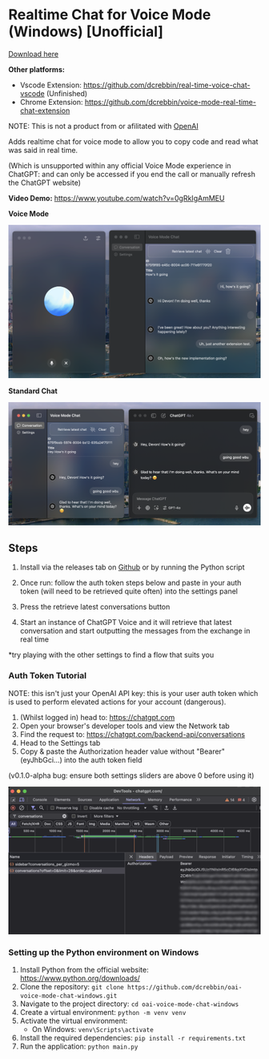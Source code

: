 # Realtime Chat for Voice Mode (Windows) [Unofficial]

[Download here](https://github.com/dcrebbin/oai-voice-mode-chat-windows/releases)

**Other platforms:**

- Vscode Extension: https://github.com/dcrebbin/real-time-voice-chat-vscode (Unfinished)
- Chrome Extension: https://github.com/dcrebbin/voice-mode-real-time-chat-extension

NOTE: This is not a product from or afilitated with [OpenAI](https://openai.com)

Adds realtime chat for voice mode to allow you to copy code and read what was said in real time.

(Which is unsupported within any official Voice Mode experience in ChatGPT: and can only be accessed if you end the call or manually refresh the ChatGPT website)

**Video Demo:** https://www.youtube.com/watch?v=0gRkIgAmMEU

**Voice Mode**

![Example with voice mode](/example-1.png)

**Standard Chat**

![Example with standard chat](/example-2.png)

## Steps

1. Install via the releases tab on [Github](https://github.com/dcrebbin/oai-voice-mode-chat-windows/releases) or by running the Python script

2. Once run: follow the auth token steps below and paste in your auth token (will need to be retrieved quite often) into the settings panel

3. Press the retrieve latest conversations button

4. Start an instance of ChatGPT Voice and it will retrieve that latest conversation and start outputting the messages from the exchange in real time

\*try playing with the other settings to find a flow that suits you

### Auth Token Tutorial

NOTE: this isn't just your OpenAI API key: this is your user auth token which is used to perform elevated actions for your account (dangerous).

1. (Whilst logged in) head to: https://chatgpt.com
2. Open your browser's developer tools and view the Network tab
3. Find the request to: https://chatgpt.com/backend-api/conversations
4. Head to the Settings tab
5. Copy & paste the Authorization header value without "Bearer" (eyJhbGci...) into the auth token field

(v0.1.0-alpha bug: ensure both settings sliders are above 0 before using it)

![Auth Token Tutorial](/oaiVoiceModeChat/Assets.xcassets/AuthTokenTutorial.imageset/auth-token-tutorial.png)

### Setting up the Python environment on Windows

1. Install Python from the official website: https://www.python.org/downloads/
2. Clone the repository: `git clone https://github.com/dcrebbin/oai-voice-mode-chat-windows.git`
3. Navigate to the project directory: `cd oai-voice-mode-chat-windows`
4. Create a virtual environment: `python -m venv venv`
5. Activate the virtual environment:
   - On Windows: `venv\Scripts\activate`
6. Install the required dependencies: `pip install -r requirements.txt`
7. Run the application: `python main.py`
